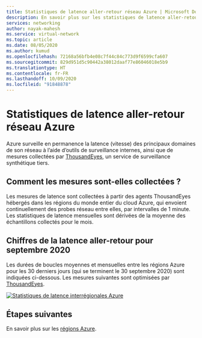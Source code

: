 ```yaml
---
title: Statistiques de latence aller-retour réseau Azure | Microsoft Docs
description: En savoir plus sur les statistiques de latence aller-retour entre les régions Azure.
services: networking
author: nayak-mahesh
ms.service: virtual-network
ms.topic: article
ms.date: 08/05/2020
ms.author: kumud
ms.openlocfilehash: 72168a56bfb4e08c7f44c84c773d9f6599cfa607
ms.sourcegitcommit: 829d951d5c90442a38012daaf77e86046018e5b9
ms.translationtype: HT
ms.contentlocale: fr-FR
ms.lasthandoff: 10/09/2020
ms.locfileid: "91848878"
---
```

# <a name="azure-network-round-trip-latency-statistics"></a>Statistiques de latence aller-retour réseau Azure

Azure surveille en permanence la latence (vitesse) des principaux domaines de son réseau à l’aide d’outils de surveillance internes, ainsi que de mesures collectées par [ThousandEyes](https://thousandeyes.com), un service de surveillance synthétique tiers.

## <a name="how-are-the-measurements-collected"></a>Comment les mesures sont-elles collectées ?

Les mesures de latence sont collectées à partir des agents ThousandEyes hébergés dans les régions du monde entier du cloud Azure, qui envoient continuellement des probes réseau entre elles, par intervalles de 1 minute. Les statistiques de latence mensuelles sont dérivées de la moyenne des échantillons collectés pour le mois.

## <a name="september-2020-round-trip-latency-figures"></a>Chiffres de la latence aller-retour pour septembre 2020

Les durées de boucles moyennes et mensuelles entre les régions Azure pour les 30 derniers jours (qui se terminent le 30 septembre 2020) sont indiquées ci-dessous. Les mesures suivantes sont optimisées par [ThousandEyes](https://thousandeyes.com).

[![Statistiques de latence interrégionales Azure](media/azure-network-latency/azure-network-latency.png)](media/azure-network-latency/azure-network-latency.png#lightbox)

## <a name="next-steps"></a>Étapes suivantes

En savoir plus sur les [régions Azure](https://azure.microsoft.com/global-infrastructure/regions/).
